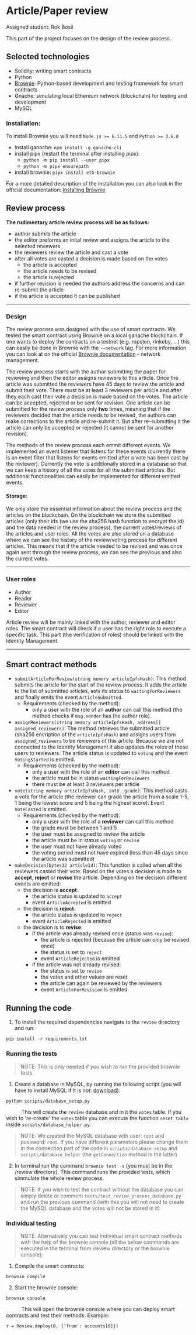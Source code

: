 
# Article/Paper review

Assigned student: Rok Bosil

This part of the project focuses on the design of the review process.

## Selected technologies
-	Solidity: writing smart contracts
-	Python
-  [Brownie](https://eth-brownie.readthedocs.io/en/stable/index.html): Python-based development and testing framework for smart contracts
-  Gnache: simulating local Ethereum network (blockchain) for testing and development
- MySQL

### Installation:
To install Brownie you will need `Node.js >= 6.11.5` and `Python >= 3.6.0`

- install ganache: `npm install -g ganache-cli`
- install pipx (restart the terminal after installing pipx): 
	- `python -m pip install --user pipx`
	-	`python -m pipx ensurepath`
- install brownie: `pipx install eth-brownie`

For a more detailed description of the installation you can also look in the official documentation: [Installing Brownie](https://eth-brownie.readthedocs.io/en/stable/install.html)

## Review process

**The rudimentary article review process will be as follows:**
-   author submits the article
-   the editor preforms an inital review and assigns the article to the selected reviewers
-   the reviewers review the article and cast a vote
-  after all votes are casted a decision is made based on the votes
    -   the article is accepted
    -   the article needs to be revised
    - the article is rejected
-   if further revision is needed the authors address the concerns and can re-submit the article
-   if the article is accepted it can be published


---
### Design


The review process was designed with the use of smart contracts. We tested the smart contract using Brownie on a local ganache blockchain.
If one wants to deploy the contracts on a testnet (e.g. ropsten, rinkeby, ...) this can easily be done in Brownie with the `--network` tag. For more information you can look at on the official [Brownie documentation](https://eth-brownie.readthedocs.io/en/stable/network-management.html) - network management. 

The review process starts with the author submitting the paper for reviewing and then the editor assigns reviewers to this article. Once the article was submitted the reviewers have 45 days to review the article and submit their vote. There must be at least 3 reviewers per article and after they each cast their vote a decision is made based on the votes. The article can be accepted, rejected or be sent for revision. One article can be submitted for the review process only **two** times, meaning that if the reviewers decided that the article needs to be revised, the authors can make corrections to the article and re-submit it. But after re-submitting it the article can only be accepted or rejected (it cannot be sent for another revision).

The methods of the review process each emmit different events. We implemented an event listener that listens for these events (currently there is an event filter that listens for events emitted after a vote has been cast by the reviewer). Currently the vote is additionally stored in a database so that we can keep a history of all the votes for all the submitted articles. But additional functionalities can easily be implemented for different emitted events. 

#### Storage:
We only store the essential information about the review process and the articles on the blockchain. On the blockchain we store the submitted articles (only their ids (we use the sha256 hash function to encrypt the id) and the data needed in the review process), the current votes/reviews of the articles and user roles. All the votes are also stored on a database where we can see the history of the review/voting process for different articles. This means that if the article needed to be revised and was once again sent through the review process, we can see the previous and also the current votes. 

---
### User roles
- Author
- Reader
- Reviewer
- Editor

Article review will be mainly linked with the author, reviewer and editor roles. The smart contract will check if a user has the right role to execute a specific task. This part (the verification of roles) should be linked with the Identity Management.

---

## Smart contract methods
- `submitArticleForReview(string memory articleIpfsHash)`: This method submits the article for the start of the review process. It adds the article to the list of submitted articles, sets its status to `waitingForReviewers` and finally emits the event `ArticleSubmitted`.  
	- Requirements (checked by the method): 
		- only a user with the role of an **author** can call this method (the method checks if `msg.sender` has the author role). 
-	`assignReviewers(string memory articleIpfsHash, address[] assigned_reviewers)`: The method retrieves the submitted article (sha256 encription of the `articleIpfsHash`) and assigns users from `assigned_reviewers` to be reviewers of this article. Because we are not connected to the Identity Management it also updates the roles of these users to reviewers. The article status is updated to `voting` and the event `VotingStarted` is emitted.
	- Requirements (checked by the method):
		- only a user with the role of an **editor** can call this method
		-  the article must be in status `waitingForReviewers`
		- there must be at least 3 reviewers per article
- `vote(string memory articleIpfsHash, int8 _grade)`: This method casts a vote for the article (the reviewer can grade the article from a scale 1-5, 1 being the lowest score and 5 being the highest score). Event `VoteCasted` is emitted.
  	- Requirements (checked by the method):
		- only a user with the role of a **reviewer** can call this method
		- the grade must be between 1 and 5
		- the user must be assigned to review the article
		-  the article must be in status `voting` or `revise`
		- the user must not have already voted
		- the voting period must not have expired (less than 45 days since the article was submitted)
- `makeDecision(bytes32 articleId)`: This function is called when all the reviewers casted their vote. Based on the votes a decision is made to **accept**, **reject** or **revise** the article. Depending on the decision different events are emitted:
  	- the decision is **accept**:
		-  the article status is updated to `accept`
		- event `ArticleAccepted` is emitted
	- the decision is **reject**:
		-  the article status is updated to `reject`
		- event `ArticleRejected` is emitted
	- the decision is to **revise**:
 		-  if the article was already revised once (status was `revise`):
	 		-  the article is rejected (because the article can only be revised once)
	 		- the status is set to `reject`
	 		- event `ArticleRejected` is emitted
 		- if the article was not already revised:
	 		- the status is set to `revise`
	 		-  the votes and other values are reset
	 		- the article can again be reviewed by the reviewers
	 		-  event `ArticleForRevision` is emitted



## Running the code


1. To install the required dependencies navigate to the ```review``` directory and run:
 ```
pip install -r requirements.txt
```

### Running the tests
> NOTE:  This is only needed if you wish to run the provided brownie tests.
1. Create a database in MySQL, by running the following script (you will have to install MySQL if it is not: [download](https://dev.mysql.com/downloads/mysql/)):
```
python scripts/database_setup.py
```
&emsp;&emsp;&emsp;This will create the `review` database and in it the `votes` table. If you wish to 're-create' the `votes` table you can execute the function `reset_table` inside `scripts/database_helper.py`.
> NOTE: We created the MySQL database with user: `root` and password: `root`. If you have different parameters please change them in the connection part of the code in `scripts/database_setup` and `scripts/database_helper` (the `getConnection` method in the latter)

2. In terminal run the command ```brownie test -s``` (you must be in the /review directory). This command runs the provided tests, which simmulate the whole review process. 

> NOTE: If you wish to test the contract without the database you can simply delete or comment `tests/test_review_process_database.py` and run the previous command (with this you will not need to create the MySQL database and the votes will not be stored in it)
### Individual testing

> NOTE: Alternatively you can test individual smart contract methods with the help of the brownie console (all the below commands are executed in the terminal from /review directory or the brownie console):
1. Compile the smart contracts: 
 ```
 brownie compile
 ```
 2. Start the brownie console:
  ```
 brownie console
```
&emsp;&emsp;&emsp;This will open the brownie console where you can deploy smart contracts and test their methods. Example:
```
r = Review.deploy(0, {'from': accounts[0]})
```

